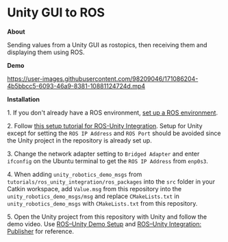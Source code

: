# Unity GUI to ROS

**About**

Sending values from a Unity GUI as rostopics, then receiving them and displaying them using ROS.

**Demo**

https://user-images.githubusercontent.com/98209046/171086204-4b5bbcc5-6093-46a9-8381-10881124724d.mp4

**Installation**

1\. If you don't already have a ROS environment, [set up a ROS environment](http://wiki.ros.org/ROS/Tutorials/InstallingandConfiguringROSEnvironment).

2\. Follow [this setup tutorial for ROS-Unity Integration](http://wiki.ros.org/ROS/Tutorials/InstallingandConfiguringROSEnvironment). Setup for Unity except for setting the `ROS IP Address` and `ROS Port` should be avoided since the Unity project in the repository is already set up.

3\. Change the network adapter setting to `Bridged Adapter` and enter `ifconfig` on the Ubuntu terminal to get the `ROS IP Address` from `enp0s3`.

4\. When adding `unity_robotics_demo_msgs` from `tutorials/ros_unity_integration/ros_packages` into the `src` folder in your Catkin workspace, add `Value.msg` from this repository into the `unity_robotics_demo_msgs/msg` and replace `CMakeLists.txt` in `unity_robotics_demo_msgs` with `CMakeLists.txt` from this repository.

5\. Open the Unity project from this repository with Unity and follow the demo video. Use [ROS–Unity Demo Setup](http://wiki.ros.org/ROS/Tutorials/InstallingandConfiguringROSEnvironment) and [ROS–Unity Integration: Publisher](https://github.com/Unity-Technologies/Unity-Robotics-Hub/blob/main/tutorials/ros_unity_integration/publisher.md) for reference.
